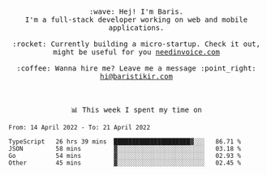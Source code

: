 <p align="center">
  <br><br>
  <samp>
    :wave: Hej! I'm Baris.
    <br>I'm a full-stack developer working on web and mobile applications.
       <br><br>:rocket: Currently building a micro-startup. Check it out, might be useful for you <a href="https://needinvoice.com/" target="_blank">needinvoice.com</a>
    <br><br>:coffee: Wanna hire me? Leave me a message :point_right: <a target="_blank" href="mailto:hi@baristikir.com">hi@baristikir.com</a>    
  </samp>
 <br><br><br>
</p>
<p align=center><samp>📊  This week I spent my time on</samp></p>


<!--START_SECTION:waka-->

```text
From: 14 April 2022 - To: 21 April 2022

TypeScript   26 hrs 39 mins  █████████████████████▓░░░   86.71 %
JSON         58 mins         ▓░░░░░░░░░░░░░░░░░░░░░░░░   03.18 %
Go           54 mins         ▓░░░░░░░░░░░░░░░░░░░░░░░░   02.93 %
Other        45 mins         ▓░░░░░░░░░░░░░░░░░░░░░░░░   02.45 %
```

<!--END_SECTION:waka-->


